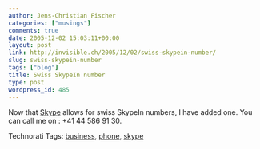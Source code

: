 ```yaml
---
author: Jens-Christian Fischer
categories: ["musings"]
comments: true
date: 2005-12-02 15:03:11+00:00
layout: post
link: http://invisible.ch/2005/12/02/swiss-skypein-number/
slug: swiss-skypein-number
tags: ["blog"]
title: Swiss SkypeIn number
type: post
wordpress_id: 485
---
```



Now that [Skype](http://www.skype.com/) allows for swiss SkypeIn numbers, I have added one. You can call me on : +41 44 586 91 30.





Technorati Tags: [business](http://www.technorati.com/tag/business), [phone](http://www.technorati.com/tag/phone), [skype](http://www.technorati.com/tag/skype)
